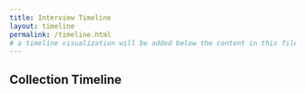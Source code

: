 ```yaml
---
title: Interview Timeline
layout: timeline
permalink: /timeline.html
# a timeline visualization will be added below the content in this file
---
```


## Collection Timeline
